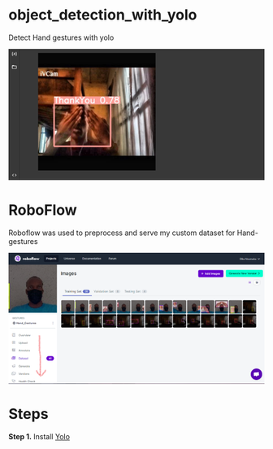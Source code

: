 # object_detection_with_yolo
Detect Hand gestures with yolo

<span align="left">
  <img width="600" heigt="300" src="https://github.com/Nnamaka/object_detection_with_yolo/blob/main/Thankyou.png">
</span>

# RoboFlow
Roboflow was used to preprocess and serve my custom dataset for Hand-gestures
<p align="center">
  <img src="https://github.com/Nnamaka/object_detection_with_yolo/blob/main/Roboflow.png">
</p>

# Steps

<b>Step 1.</b>
Install <a href="https://github.com/ultralytics/yolov5">Yolo</a>
